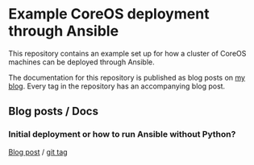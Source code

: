# Example CoreOS deployment through Ansible

This repository contains an example set up for how a cluster of CoreOS machines can be deployed through Ansible.

The documentation for this repository is published as blog posts on [my blog](http://www.tazj.in). Every tag in the repository has an accompanying blog post.

## Blog posts / Docs

### Initial deployment or how to run Ansible without Python?

[Blog post](http://www.tazj.in/en/1410951452) / [git tag](https://github.com/tazjin/coreos-ansible/tree/basic-setup)
